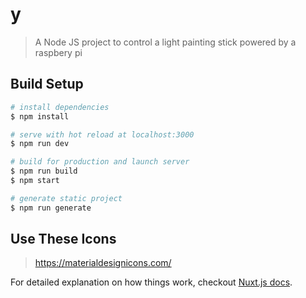 # y

> A Node JS project to control a light painting stick powered by a raspbery pi

## Build Setup

``` bash
# install dependencies
$ npm install

# serve with hot reload at localhost:3000
$ npm run dev

# build for production and launch server
$ npm run build
$ npm start

# generate static project
$ npm run generate
```
## Use These Icons
> https://materialdesignicons.com/

For detailed explanation on how things work, checkout [Nuxt.js docs](https://nuxtjs.org).
